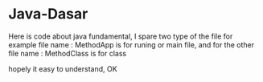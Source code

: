 # Java-Dasar

Here is code about java fundamental,
I spare two type of the file
for example file name : MethodApp is for runing or main file, and for the other 
file name : MethodClass is for class

hopely it easy to understand, OK
